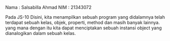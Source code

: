 Nama : Salsabilla Ahmad
NIM  : 21343072

Pada JS-10 Disini, kita menampilkan sebuah program yang didalamnya telah terdapat sebuah kelas, objek, properti, method dan masih banyak lainnya. yang mana dengan itu kita dapat menciptakan sebuah instansi object yang dianalogikan dalam sebuah kelas.

